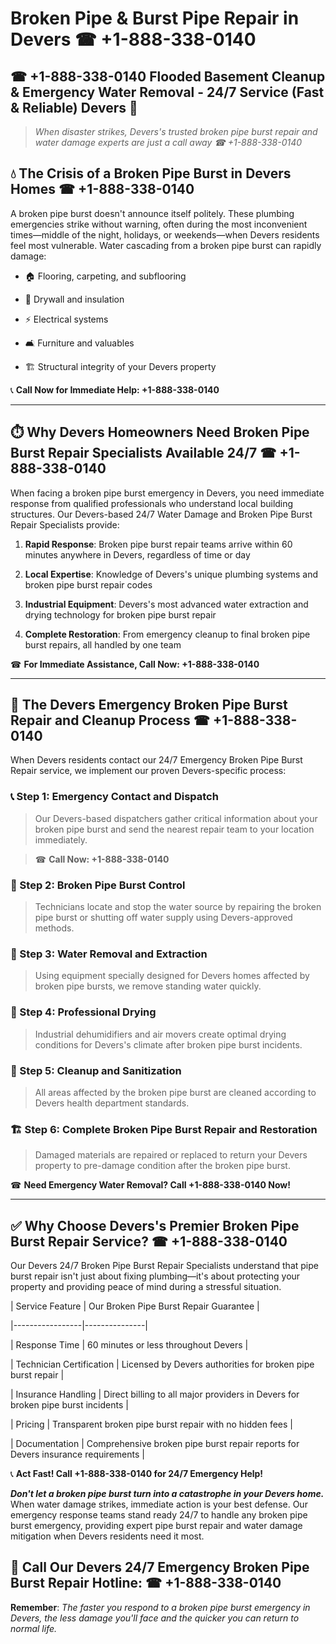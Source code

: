 # Broken Pipe & Burst Pipe Repair in Devers ☎ +1-888-338-0140  
## ☎ +1-888-338-0140 Flooded Basement Cleanup & Emergency Water Removal - 24/7 Service (Fast & Reliable) Devers 🚨  

> *When disaster strikes, Devers's trusted broken pipe burst repair and water damage experts are just a call away ☎ +1-888-338-0140*  

## 💧 The Crisis of a Broken Pipe Burst in Devers Homes ☎ +1-888-338-0140  

A broken pipe burst doesn't announce itself politely. These plumbing emergencies strike without warning, often during the most inconvenient times—middle of the night, holidays, or weekends—when Devers residents feel most vulnerable. Water cascading from a broken pipe burst can rapidly damage:  

* 🏠 Flooring, carpeting, and subflooring  
* 🧱 Drywall and insulation  
* ⚡ Electrical systems  
* 🛋️ Furniture and valuables  
* 🏗️ Structural integrity of your Devers property  

📞 **Call Now for Immediate Help: +1-888-338-0140**  

---  

## ⏱️ Why Devers Homeowners Need Broken Pipe Burst Repair Specialists Available 24/7 ☎ +1-888-338-0140  

When facing a broken pipe burst emergency in Devers, you need immediate response from qualified professionals who understand local building structures. Our Devers-based 24/7 Water Damage and Broken Pipe Burst Repair Specialists provide:  

1. **Rapid Response**: Broken pipe burst repair teams arrive within 60 minutes anywhere in Devers, regardless of time or day  
2. **Local Expertise**: Knowledge of Devers's unique plumbing systems and broken pipe burst repair codes  
3. **Industrial Equipment**: Devers's most advanced water extraction and drying technology for broken pipe burst repair  
4. **Complete Restoration**: From emergency cleanup to final broken pipe burst repairs, all handled by one team  

☎ **For Immediate Assistance, Call Now: +1-888-338-0140**  

---  

## 🔧 The Devers Emergency Broken Pipe Burst Repair and Cleanup Process ☎ +1-888-338-0140  

When Devers residents contact our 24/7 Emergency Broken Pipe Burst Repair service, we implement our proven Devers-specific process:  

### 📞 Step 1: Emergency Contact and Dispatch  
> Our Devers-based dispatchers gather critical information about your broken pipe burst and send the nearest repair team to your location immediately.  
> ☎ **Call Now: +1-888-338-0140**  

### 🚿 Step 2: Broken Pipe Burst Control  
> Technicians locate and stop the water source by repairing the broken pipe burst or shutting off water supply using Devers-approved methods.  

### 🌊 Step 3: Water Removal and Extraction  
> Using equipment specially designed for Devers homes affected by broken pipe bursts, we remove standing water quickly.  

### 💨 Step 4: Professional Drying  
> Industrial dehumidifiers and air movers create optimal drying conditions for Devers's climate after broken pipe burst incidents.  

### 🧼 Step 5: Cleanup and Sanitization  
> All areas affected by the broken pipe burst are cleaned according to Devers health department standards.  

### 🏗️ Step 6: Complete Broken Pipe Burst Repair and Restoration  
> Damaged materials are repaired or replaced to return your Devers property to pre-damage condition after the broken pipe burst.  

☎ **Need Emergency Water Removal? Call +1-888-338-0140 Now!**  

---  

## ✅ Why Choose Devers's Premier Broken Pipe Burst Repair Service? ☎ +1-888-338-0140  

Our Devers 24/7 Broken Pipe Burst Repair Specialists understand that pipe burst repair isn't just about fixing plumbing—it's about protecting your property and providing peace of mind during a stressful situation.  

| Service Feature | Our Broken Pipe Burst Repair Guarantee |  
|-----------------|---------------|  
| Response Time | 60 minutes or less throughout Devers |  
| Technician Certification | Licensed by Devers authorities for broken pipe burst repair |  
| Insurance Handling | Direct billing to all major providers in Devers for broken pipe burst incidents |  
| Pricing | Transparent broken pipe burst repair with no hidden fees |  
| Documentation | Comprehensive broken pipe burst repair reports for Devers insurance requirements |  

📞 **Act Fast! Call +1-888-338-0140 for 24/7 Emergency Help!**  

***Don't let a broken pipe burst turn into a catastrophe in your Devers home.*** When water damage strikes, immediate action is your best defense. Our emergency response teams stand ready 24/7 to handle any broken pipe burst emergency, providing expert pipe burst repair and water damage mitigation when Devers residents need it most.  

## 📱 Call Our Devers 24/7 Emergency Broken Pipe Burst Repair Hotline: ☎ +1-888-338-0140  

**Remember**: *The faster you respond to a broken pipe burst emergency in Devers, the less damage you'll face and the quicker you can return to normal life.*